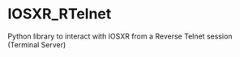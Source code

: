 # IOSXR_RTelnet
Python library to interact with IOSXR from a Reverse Telnet session (Terminal Server)
